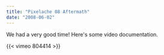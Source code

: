 ```yaml
---
title: "Pixelache 08 Aftermath"
date: "2008-06-02"
---
```


We had a very good time! Here's some video documentation.

{{< vimeo 804414 >}}

